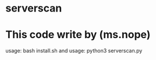 # serverscan
# This code write by (ms.nope)
usage:
     bash install.sh
and usage:
         python3 serverscan.py
